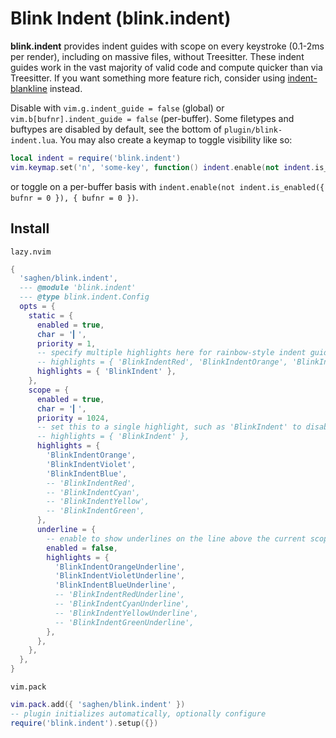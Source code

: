 # Blink Indent (blink.indent)

**blink.indent** provides indent guides with scope on every keystroke (0.1-2ms per render), including on massive files, without Treesitter. These indent guides work in the vast majority of valid code and compute quicker than via Treesitter. If you want something more feature rich, consider using [indent-blankline](https://github.com/lukas-reineke/indent-blankline.nvim) instead.

Disable with `vim.g.indent_guide = false` (global) or `vim.b[bufnr].indent_guide = false` (per-buffer). Some filetypes and buftypes are disabled by default, see the bottom of `plugin/blink-indent.lua`. You may also create a keymap to toggle visibility like so:

```lua
local indent = require('blink.indent')
vim.keymap.set('n', 'some-key', function() indent.enable(not indent.is_enabled()) end, { desc = 'Toggle indent guides' })
```

or toggle on a per-buffer basis with `indent.enable(not indent.is_enabled({ bufnr = 0 }), { bufnr = 0 })`.

## Install

`lazy.nvim`

```lua
{
  'saghen/blink.indent',
  --- @module 'blink.indent'
  --- @type blink.indent.Config
  opts = {
    static = {
      enabled = true,
      char = '▎',
      priority = 1,
      -- specify multiple highlights here for rainbow-style indent guides
      -- highlights = { 'BlinkIndentRed', 'BlinkIndentOrange', 'BlinkIndentYellow', 'BlinkIndentGreen', 'BlinkIndentViolet', 'BlinkIndentCyan' },
      highlights = { 'BlinkIndent' },
    },
    scope = {
      enabled = true,
      char = '▎',
      priority = 1024,
      -- set this to a single highlight, such as 'BlinkIndent' to disable rainbow-style indent guides
      -- highlights = { 'BlinkIndent' },
      highlights = {
        'BlinkIndentOrange',
        'BlinkIndentViolet',
        'BlinkIndentBlue',
        -- 'BlinkIndentRed',
        -- 'BlinkIndentCyan',
        -- 'BlinkIndentYellow',
        -- 'BlinkIndentGreen',
      },
      underline = {
        -- enable to show underlines on the line above the current scope
        enabled = false,
        highlights = {
          'BlinkIndentOrangeUnderline',
          'BlinkIndentVioletUnderline',
          'BlinkIndentBlueUnderline',
          -- 'BlinkIndentRedUnderline',
          -- 'BlinkIndentCyanUnderline',
          -- 'BlinkIndentYellowUnderline',
          -- 'BlinkIndentGreenUnderline',
        },
      },
    },
  },
}
```

`vim.pack`

```lua
vim.pack.add({ 'saghen/blink.indent' })
-- plugin initializes automatically, optionally configure
require('blink.indent').setup({})
```
